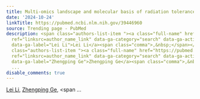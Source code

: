 ```yaml
---
title: Multi-omics landscape and molecular basis of radiation tolerance in a tardigrade.
date: '2024-10-24'
linkTitle: https://pubmed.ncbi.nlm.nih.gov/39446960
source: Trending page - PubMed
description: <span class="authors-list-item "><a class="full-name" href="https://pubmed.ncbi.nlm.nih.gov/?term=Li+L&amp;cauthor_id=39446960"
  ref="linksrc=author_name_link" data-ga-category="search" data-ga-action="author_link"
  data-ga-label="Lei Li">Lei Li</a><span class="comma">,&nbsp;</span></span><span
  class="authors-list-item "><a class="full-name" href="https://pubmed.ncbi.nlm.nih.gov/?term=Ge+Z&amp;cauthor_id=39446960"
  ref="linksrc=author_name_link" data-ga-category="search" data-ga-action="author_link"
  data-ga-label="Zhengping Ge">Zhengping Ge</a><span class="comma">,&nbsp;</span></span><span
  ...
disable_comments: true
---
```

<span class="authors-list-item "><a class="full-name" href="https://pubmed.ncbi.nlm.nih.gov/?term=Li+L&amp;cauthor_id=39446960" ref="linksrc=author_name_link" data-ga-category="search" data-ga-action="author_link" data-ga-label="Lei Li">Lei Li</a><span class="comma">,&nbsp;</span></span><span class="authors-list-item "><a class="full-name" href="https://pubmed.ncbi.nlm.nih.gov/?term=Ge+Z&amp;cauthor_id=39446960" ref="linksrc=author_name_link" data-ga-category="search" data-ga-action="author_link" data-ga-label="Zhengping Ge">Zhengping Ge</a><span class="comma">,&nbsp;</span></span><span ...